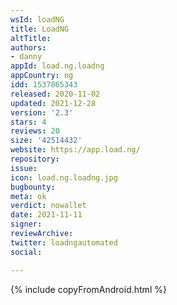 ```yaml
---
wsId: loadNG
title: LoadNG
altTitle: 
authors:
- danny
appId: load.ng.loadng
appCountry: ng
idd: 1537865343
released: 2020-11-02
updated: 2021-12-28
version: '2.3'
stars: 4
reviews: 20
size: '42514432'
website: https://app.load.ng/
repository: 
issue: 
icon: load.ng.loadng.jpg
bugbounty: 
meta: ok
verdict: nowallet
date: 2021-11-11
signer: 
reviewArchive: 
twitter: loadngautomated
social: 

---
```


{% include copyFromAndroid.html %}
